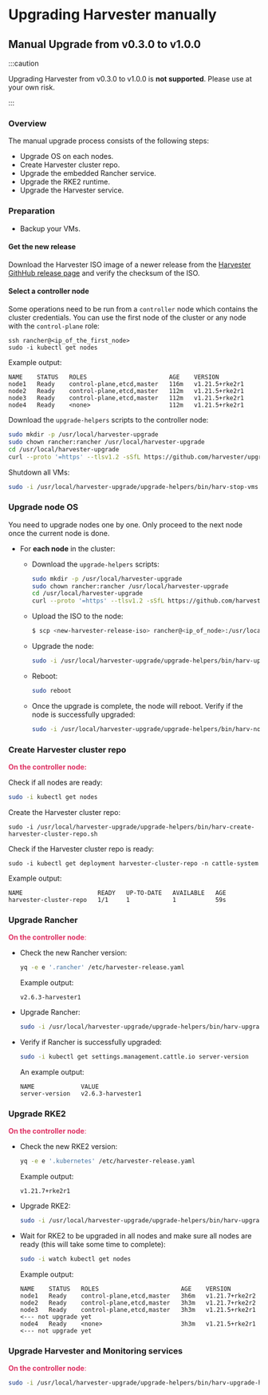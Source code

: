 # Upgrading Harvester manually

## Manual Upgrade from v0.3.0 to v1.0.0

:::caution

Upgrading Harvester from v0.3.0 to v1.0.0 is **not supported**. Please use at your own risk.

:::

### Overview

The manual upgrade process consists of the following steps:

- Upgrade OS on each nodes.
- Create Harvester cluster repo.
- Upgrade the embedded Rancher service.
- Upgrade the RKE2 runtime.
- Upgrade the Harvester service.

### Preparation

- Backup your VMs.

#### Get the new release

Download the Harvester ISO image of a newer release from the [Harvester GithHub release page](https://github.com/harvester/harvester/releases) and verify the checksum of the ISO.


#### Select a controller node

Some operations need to be run from a `controller` node which contains the cluster credentials. You can use the first node of the cluster or any node with the `control-plane` role:

```
ssh rancher@<ip_of_the_first_node>
sudo -i kubectl get nodes
```

Example output:
```
NAME    STATUS   ROLES                       AGE    VERSION
node1   Ready    control-plane,etcd,master   116m   v1.21.5+rke2r1
node2   Ready    control-plane,etcd,master   112m   v1.21.5+rke2r1
node3   Ready    control-plane,etcd,master   112m   v1.21.5+rke2r1
node4   Ready    <none>                      112m   v1.21.5+rke2r1
```

Download the `upgrade-helpers` scripts to the controller node:

```bash
sudo mkdir -p /usr/local/harvester-upgrade
sudo chown rancher:rancher /usr/local/harvester-upgrade
cd /usr/local/harvester-upgrade
curl --proto '=https' --tlsv1.2 -sSfL https://github.com/harvester/upgrade-helpers/releases/latest/download/upgrade-helpers.tar.gz | tar xzvf -
```

Shutdown all VMs:

```bash
sudo -i /usr/local/harvester-upgrade/upgrade-helpers/bin/harv-stop-vms.sh
```

### Upgrade node OS

You need to upgrade nodes one by one. Only proceed to the next node once the current node is done.

- For **each node** in the cluster:
    - Download the `upgrade-helpers` scripts:

        ```bash
        sudo mkdir -p /usr/local/harvester-upgrade
        sudo chown rancher:rancher /usr/local/harvester-upgrade
        cd /usr/local/harvester-upgrade
        curl --proto '=https' --tlsv1.2 -sSfL https://github.com/harvester/upgrade-helpers/releases/latest/download/upgrade-helpers.tar.gz | tar xzvf -
        ```

    - Upload the ISO to the node:
        ```bash
        $ scp <new-harvester-release-iso> rancher@<ip_of_node>:/usr/local/harvester-upgrade/harvester.iso
        ```
        
    - Upgrade the node:
        ```bash
        sudo -i /usr/local/harvester-upgrade/upgrade-helpers/bin/harv-upgrade-node.sh /usr/local/harvester-upgrade/harvester.iso
        ```
        
    - Reboot:
        ```bash
        sudo reboot
        ```

    - Once the upgrade is complete, the node will reboot. Verify if the node is successfully upgraded:

        ```bash
        sudo -i /usr/local/harvester-upgrade/upgrade-helpers/bin/harv-node-post-check.sh
        ```

### Create Harvester cluster repo

<span style="color:#DE3163">**On the controller node:**</span>

Check if all nodes are ready:

```bash
sudo -i kubectl get nodes
```

Create the Harvester cluster repo:

```
sudo -i /usr/local/harvester-upgrade/upgrade-helpers/bin/harv-create-harvester-cluster-repo.sh
```

Check if the Harvester cluster repo is ready:
```
sudo -i kubectl get deployment harvester-cluster-repo -n cattle-system
```

Example output:

```
NAME                     READY   UP-TO-DATE   AVAILABLE   AGE
harvester-cluster-repo   1/1     1            1           59s
```

### Upgrade Rancher

<span style="color:#DE3163">**On the controller node**:</span>

- Check the new Rancher version:

    ```bash
    yq -e e '.rancher' /etc/harvester-release.yaml
    ```
    
    Example output:
    ```
    v2.6.3-harvester1
    ```

- Upgrade Rancher:

    ```bash
    sudo -i /usr/local/harvester-upgrade/upgrade-helpers/bin/harv-upgrade-rancher.sh
    ```

- Verify if Rancher is successfully upgraded:

    ```bash
    sudo -i kubectl get settings.management.cattle.io server-version
    ```

    An example output:
    ```
    NAME             VALUE
    server-version   v2.6.3-harvester1
    ```

### Upgrade RKE2

<span style="color:#DE3163">**On the controller node**:</span>

- Check the new RKE2 version:

    ```bash
    yq -e e '.kubernetes' /etc/harvester-release.yaml
    ```
    
    Example output:
    ```
    v1.21.7+rke2r1
    ```

- Upgrade RKE2:

    ```bash
    sudo -i /usr/local/harvester-upgrade/upgrade-helpers/bin/harv-upgrade-rke2.sh
    ```

- Wait for RKE2 to be upgraded in all nodes and make sure all nodes are ready (this will take some time to complete):

    ```bash
    sudo -i watch kubectl get nodes
    ```

    Example output:
    ```
    NAME    STATUS   ROLES                       AGE    VERSION
    node1   Ready    control-plane,etcd,master   3h6m   v1.21.7+rke2r2
    node2   Ready    control-plane,etcd,master   3h3m   v1.21.7+rke2r2
    node3   Ready    control-plane,etcd,master   3h3m   v1.21.5+rke2r1 <--- not upgrade yet
    node4   Ready    <none>                      3h3m   v1.21.5+rke2r1 <--- not upgrade yet
    ```

### Upgrade Harvester and Monitoring services

<span style="color:#DE3163">**On the controller node**:</span>

```bash
sudo -i /usr/local/harvester-upgrade/upgrade-helpers/bin/harv-upgrade-harvester.sh
```

